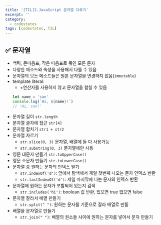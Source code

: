 ```yaml
---
title: '[TIL]2.JavaScript 문자열 다루기'
excerpt: ''
category:
  - codestates
tags: [codestates, TIL]
---
```


## ✅ 문자열

- 백틱, 큰따옴표, 작은 따옴표로 묶인 모든 문자
- 다양한 메소드와 속성을 사용해서 다룰 수 있음
- 문자열의 모든 메소드들은 원본 문자열을 변경하지 않음(`immutable`)
- template literal:
  - +연산자를 사용하지 않고 문자열을 합칠 수 있음
  ```js
  let name = 'san'
  console.log(`Hi, ${name}!`)
  // 'Hi, san!'
  ```
- 문자열 길이 `str.length`
- 문자열 글자에 접근 `str[4]`
- 문자열 합치기 `str1 + str2`
- 문자열 자르기
  - `str.slice(0, 3)` 문자열, 배열에 둘 다 사용가능
  - `str.substring(0, 3)` 문자열에만 사용
- 영문 대문자 만들기 `str.toUpperCase()`
- 영문 소문자 만들기 `str.toLowerCase()`
- 문자열 중 원하는 문자의 인덱스 얻기
  - `str.indexOf('d')`: 앞에서 탐색해서 제일 첫번째 나오는 문자 인덱스 반환
  - `str.lastIndexOf('d')`: 제일 마지막에 나는 문자의 인덱스 반환
- 문자열에 원하는 문자가 포함되어 있는지 검색
  - `str.includes('hi')`: boolean 값 반환, 있으면 true 없으면 false
- 문자열 잘라서 배열 만들기
  - `str.split(" ")`: 원하는 문자를 기준으로 잘라 배열로 만듦
- 배열을 문자열로 만들기
  - `str.join(" ")`: 배열의 원소들 사이에 원하는 문자를 넣어서 문자 만들기
